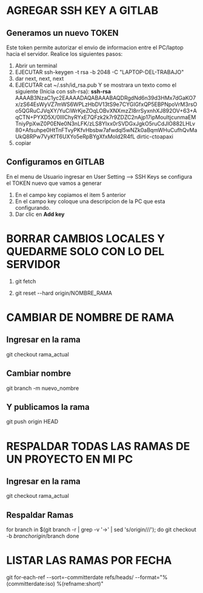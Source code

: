 
# AGREGAR SSH KEY A GITLAB

## Generamos un nuevo TOKEN 

Este token permite autorizar el envio de informacion entre el PC/laptop hacia el servidor.
Realice los siguientes pasos:
1. Abrir un terminal
2. EJECUTAR ssh-keygen -t rsa -b 2048 -C "LAPTOP-DEL-TRABAJO"
3. dar next, next, next
4. EJECUTAR cat ~/.ssh/id_rsa.pub
Y se mostrara un texto como el siguiente (Inicia con ssh-rsa):
**ssh-rsa** AAAAB3NzaC1yc2EAAAADAQABAAABAQDRgdNd6n39d3HMx7dGaKO7x/zS64EsWyVZ7mWS6WPLzHbDV13tS9e7CYGIGfxQP5EBPNpoVrM3rsOo5QGRuCJVqXY/YuCiWrKjeZOqLOBvXNXmzZI8rrSyxnhXJ892OV+63+AqCTN+PYXD5X/0IIIChyRYxE7QFzk2k7r9ZDZC2nAjp17ipMouItjcunmaEMTniyPpXwZ0P0ENe0N3nLFK/zLS8YIxx0rSVDGxJgkO5ruCdJlO882LHLv80+Afsuhpe0HtTnFTvyPKfvHbsbw7afwdql5wNZk0aBqmWHuCufhQvMaUkQ8RPw7VyKfT6UXYo5eRpBYgXfxMold2R4fL dirtic-ctoapaxi
5. copiar 

## Configuramos en GITLAB
En el menu de Usuario ingresar en User Setting --> SSH Keys se configura el TOKEN nuevo que vamos a generar
1. En el campo key copiamos el item 5 anterior
2. En el campo key coloque una descripcion de la PC que esta configurando.
3. Dar clic en **Add key**


# BORRAR CAMBIOS LOCALES Y QUEDARME SOLO CON LO DEL SERVIDOR

1. git fetch

2. git reset --hard origin/NOMBRE_RAMA

# CAMBIAR DE NOMBRE DE RAMA
## Ingresar en la rama
git checkout rama_actual
## Cambiar nombre
git branch -m nuevo_nombre
## Y publicamos la rama
git push origin HEAD

# RESPALDAR TODAS LAS RAMAS DE UN PROYECTO EN MI PC
## Ingresar en la rama
git checkout rama_actual
## Respaldar Ramas
for branch in $(git branch -r | grep -v '\->' | sed 's/origin\///'); do
  git checkout -b $branch origin/$branch
done

# LISTAR LAS RAMAS POR FECHA
git for-each-ref --sort=-committerdate refs/heads/ --format="%(committerdate:iso) %(refname:short)"

